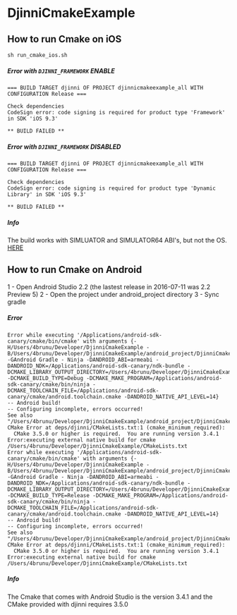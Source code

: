 # DjinniCmakeExample

## How to run Cmake on iOS

`sh run_cmake_ios.sh`

##### Error with `DJINNI_FRAMEWORK` ENABLE
```
=== BUILD TARGET djinni OF PROJECT djinnicmakeexample_all WITH CONFIGURATION Release ===

Check dependencies
CodeSign error: code signing is required for product type 'Framework' in SDK 'iOS 9.3'

** BUILD FAILED **
```

##### Error with `DJINNI_FRAMEWORK` DISABLED
```
=== BUILD TARGET djinni OF PROJECT djinnicmakeexample_all WITH CONFIGURATION Release ===

Check dependencies
CodeSign error: code signing is required for product type 'Dynamic Library' in SDK 'iOS 9.3'

** BUILD FAILED **
```

##### Info
The build works with SIMLUATOR and SIMULATOR64 ABI's, but not the OS. [HERE](https://github.com/4brunu/DjinniCmakeExample/blob/master/run_cmake_ios.sh#L6)



## How to run Cmake on Android

1 - Open Android Studio 2.2 (the lastest release in 2016-07-11 was 2.2 Preview 5)
2 - Open the project under android_project directory
3 - Sync gradle

##### Error
```
Error while executing '/Applications/android-sdk-canary/cmake/bin/cmake' with arguments {-H/Users/4brunu/Developer/DjinniCmakeExample -B/Users/4brunu/Developer/DjinniCmakeExample/android_project/DjinniCmakeExampleAndroid/app/externalNativeBuild/cmake/debug/armeabi -GAndroid Gradle - Ninja -DANDROID_ABI=armeabi -DANDROID_NDK=/Applications/android-sdk-canary/ndk-bundle -DCMAKE_LIBRARY_OUTPUT_DIRECTORY=/Users/4brunu/Developer/DjinniCmakeExample/android_project/DjinniCmakeExampleAndroid/app/build/intermediates/cmake/debug/obj/armeabi -DCMAKE_BUILD_TYPE=Debug -DCMAKE_MAKE_PROGRAM=/Applications/android-sdk-canary/cmake/bin/ninja -DCMAKE_TOOLCHAIN_FILE=/Applications/android-sdk-canary/cmake/android.toolchain.cmake -DANDROID_NATIVE_API_LEVEL=14}
-- Android build!
-- Configuring incomplete, errors occurred!
See also "/Users/4brunu/Developer/DjinniCmakeExample/android_project/DjinniCmakeExampleAndroid/app/externalNativeBuild/cmake/debug/armeabi/CMakeFiles/CMakeOutput.log".
CMake Error at deps/djinni/CMakeLists.txt:1 (cmake_minimum_required):
  CMake 3.5.0 or higher is required.  You are running version 3.4.1
Error:executing external native build for cmake /Users/4brunu/Developer/DjinniCmakeExample/CMakeLists.txt
Error while executing '/Applications/android-sdk-canary/cmake/bin/cmake' with arguments {-H/Users/4brunu/Developer/DjinniCmakeExample -B/Users/4brunu/Developer/DjinniCmakeExample/android_project/DjinniCmakeExampleAndroid/app/externalNativeBuild/cmake/release/armeabi -GAndroid Gradle - Ninja -DANDROID_ABI=armeabi -DANDROID_NDK=/Applications/android-sdk-canary/ndk-bundle -DCMAKE_LIBRARY_OUTPUT_DIRECTORY=/Users/4brunu/Developer/DjinniCmakeExample/android_project/DjinniCmakeExampleAndroid/app/build/intermediates/cmake/release/obj/armeabi -DCMAKE_BUILD_TYPE=Release -DCMAKE_MAKE_PROGRAM=/Applications/android-sdk-canary/cmake/bin/ninja -DCMAKE_TOOLCHAIN_FILE=/Applications/android-sdk-canary/cmake/android.toolchain.cmake -DANDROID_NATIVE_API_LEVEL=14}
-- Android build!
-- Configuring incomplete, errors occurred!
See also "/Users/4brunu/Developer/DjinniCmakeExample/android_project/DjinniCmakeExampleAndroid/app/externalNativeBuild/cmake/release/armeabi/CMakeFiles/CMakeOutput.log".
CMake Error at deps/djinni/CMakeLists.txt:1 (cmake_minimum_required):
  CMake 3.5.0 or higher is required.  You are running version 3.4.1
Error:executing external native build for cmake /Users/4brunu/Developer/DjinniCmakeExample/CMakeLists.txt
```

##### Info
The Cmake that comes with Android Studio is the version 3.4.1 and the CMake provided with djinni requires 3.5.0 
